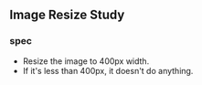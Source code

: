 ## Image Resize Study

### spec

- Resize the image to 400px width.
- If it's less than 400px, it doesn't do anything.
